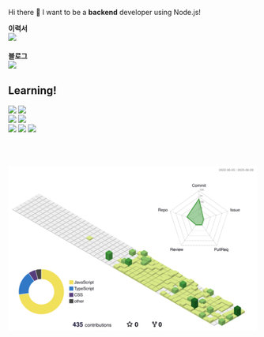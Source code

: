 
  Hi there 👋  I want to be a <b> backend</b> developer using Node.js!
    <div>
  <b>이력서</b><br/>
    <a href="https://wood-balance-014.notion.site/JS-090624d4c5f3479895b4d70cb3d309eb?pvs=4">
     <img src="https://img.shields.io/badge/Notion-F2F2F2?style=for-the-badge&logo=Notion&logoColor=black"/><br/><br/>
        </a>
<b>블로그</b><br/>
  <a href="https://velog.io/@mintmin0320">
     <img src="https://img.shields.io/badge/Velog-20C997?style=for-the-badge&logo=Velog&logoColor=white"/>
  </a>
  <br/>
  </div>

  <h2>Learning!</h2>
  <div>
    <img src="https://img.shields.io/badge/JavaScript-F7DF1E?style=for-the-badge&logo=JavaScript&logoColor=white"/>  
    <img src="https://img.shields.io/badge/TypeScript-3178C6?style=for-the-badge&logo=TypeScript&logoColor=white"/>
    <br/>
    <img src="https://img.shields.io/badge/React-61DAFB?style=for-the-badge&logo=React&logoColor=white"/>
    <img src="https://img.shields.io/badge/Next.js-000000?style=for-the-badge&logo=Next.js&logoColor=white"/>
    <br/>
    <img src="https://img.shields.io/badge/Express-000000?style=for-the-badge&logo=Express&logoColor=white"/>
    <img src="https://img.shields.io/badge/NestJS-E0234E?style=for-the-badge&logo=NestJS&logoColor=white"/> 
    <img src="https://img.shields.io/badge/MongoDB-47A248?style=for-the-badge&logo=MongoDB&logoColor=white"/>
    <br/>
  </div>
  <br/>
  <br/>
  <br/>
  
![](./profile-3d-contrib/profile-green-animate.svg)


<!--

**mintmin0320/mintmin0320** is a ✨ _special_ ✨ repository because its `README.md` (this file) appears on your GitHub profile.


Here are some ideas to get you started:

- 🔭 I’m currently working on ...
- 🌱 I’m currently learning ...
- 👯 I’m looking to collaborate on ...
- 🤔 I’m looking for help with ...
- 💬 Ask me about ...
- 📫 How to reach me: ...
- 😄 Pronouns: ...
- ⚡ Fun fact: ...
-->
